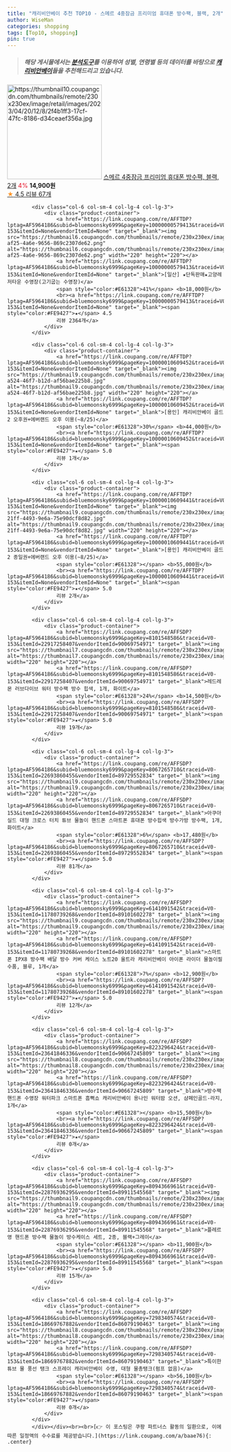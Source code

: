 ```yaml
---
title: "캐리비안베이 추천 TOP10 - 스메르 4중잠금 프리미엄 휴대폰 방수팩, 블랙, 2개"
author: WiseMan
categories: shopping
tags: [Top10, shopping]
pin: true
---
```


> ##### 해당 게시물에서는 [**분석도구**](https://itemscout.io/)를 이용하여 **성별**, **연령별** 등의 데이터를 바탕으로 [**캐리비안베이**](https://link.coupang.com/a/baae76)들을 추천해드리고 있습니다.
<div class="container"><div class="row">
            <div class="col-6 col-sm-4 col-lg-4 col-lg-3">
                <div class="product-container">
                    <a href="https://link.coupang.com/re/AFFSDP?lptag=AF5964186&subid=bluemoonsky6999&pageKey=7281679032&traceid=V0-153&itemId=18592367260&vendorItemId=85728608046" target="_blank"><img src="https://thumbnail10.coupangcdn.com/thumbnails/remote/230x230ex/image/retail/images/2023/04/20/12/8/2f4b1ff3-17cf-47fc-8186-d34ceaef356a.jpg" alt="https://thumbnail10.coupangcdn.com/thumbnails/remote/230x230ex/image/retail/images/2023/04/20/12/8/2f4b1ff3-17cf-47fc-8186-d34ceaef356a.jpg" width="220" height="220"></a>
                    <a href="https://link.coupang.com/re/AFFSDP?lptag=AF5964186&subid=bluemoonsky6999&pageKey=7281679032&traceid=V0-153&itemId=18592367260&vendorItemId=85728608046" target="_blank">스메르 4중잠금 프리미엄 휴대폰 방수팩, 블랙, 2개</a>
                    <span style="color:#E61328">4%</span> <b>14,900원</b>
                    <br><a href="https://link.coupang.com/re/AFFSDP?lptag=AF5964186&subid=bluemoonsky6999&pageKey=7281679032&traceid=V0-153&itemId=18592367260&vendorItemId=85728608046" target="_blank"><span style="color:#FE9427">★</span> 4.5
                    리뷰 67개</a>
                </div>
            </div>
            
            <div class="col-6 col-sm-4 col-lg-4 col-lg-3">
                <div class="product-container">
                    <a href="https://link.coupang.com/re/AFFTDP?lptag=AF5964186&subid=bluemoonsky6999&pageKey=10000000579413&traceid=V0-153&itemId=None&vendorItemId=None" target="_blank"><img src="https://thumbnail6.coupangcdn.com/thumbnails/remote/230x230ex/image/travel_reactor/travelSeller/common/A00471146/eee4e731-af25-4a6e-9656-869c2307de62.png" alt="https://thumbnail6.coupangcdn.com/thumbnails/remote/230x230ex/image/travel_reactor/travelSeller/common/A00471146/eee4e731-af25-4a6e-9656-869c2307de62.png" width="220" height="220"></a>
                    <a href="https://link.coupang.com/re/AFFTDP?lptag=AF5964186&subid=bluemoonsky6999&pageKey=10000000579413&traceid=V0-153&itemId=None&vendorItemId=None" target="_blank">[일산] ★단독판매★고양레저타운 수영장(고기굽는 수영장)</a>
                    <span style="color:#E61328">41%</span> <b>18,000원</b>
                    <br><a href="https://link.coupang.com/re/AFFTDP?lptag=AF5964186&subid=bluemoonsky6999&pageKey=10000000579413&traceid=V0-153&itemId=None&vendorItemId=None" target="_blank"><span style="color:#FE9427">★</span> 4.5
                    리뷰 2364개</a>
                </div>
            </div>
            
            <div class="col-6 col-sm-4 col-lg-4 col-lg-3">
                <div class="product-container">
                    <a href="https://link.coupang.com/re/AFFTDP?lptag=AF5964186&subid=bluemoonsky6999&pageKey=10000010609452&traceid=V0-153&itemId=None&vendorItemId=None" target="_blank"><img src="https://thumbnail9.coupangcdn.com/thumbnails/remote/230x230ex/image/travel_reactor/travelSeller/common/A00186206/d81bc72f-a524-46f7-b12d-af56bae225b8.jpg" alt="https://thumbnail9.coupangcdn.com/thumbnails/remote/230x230ex/image/travel_reactor/travelSeller/common/A00186206/d81bc72f-a524-46f7-b12d-af56bae225b8.jpg" width="220" height="220"></a>
                    <a href="https://link.coupang.com/re/AFFTDP?lptag=AF5964186&subid=bluemoonsky6999&pageKey=10000010609452&traceid=V0-153&itemId=None&vendorItemId=None" target="_blank">[용인] 캐리비안베이 골드2 오후권+에버랜드 오후 이용(~8/25)</a>
                    <span style="color:#E61328">30%</span> <b>44,000원</b>
                    <br><a href="https://link.coupang.com/re/AFFTDP?lptag=AF5964186&subid=bluemoonsky6999&pageKey=10000010609452&traceid=V0-153&itemId=None&vendorItemId=None" target="_blank"><span style="color:#FE9427">★</span> 5.0
                    리뷰 1개</a>
                </div>
            </div>
            
            <div class="col-6 col-sm-4 col-lg-4 col-lg-3">
                <div class="product-container">
                    <a href="https://link.coupang.com/re/AFFTDP?lptag=AF5964186&subid=bluemoonsky6999&pageKey=10000010609441&traceid=V0-153&itemId=None&vendorItemId=None" target="_blank"><img src="https://thumbnail9.coupangcdn.com/thumbnails/remote/230x230ex/image/travel_reactor/travelSeller/common/A00186206/bff47600-21ff-4493-9e6a-75e90dcf8d82.jpg" alt="https://thumbnail9.coupangcdn.com/thumbnails/remote/230x230ex/image/travel_reactor/travelSeller/common/A00186206/bff47600-21ff-4493-9e6a-75e90dcf8d82.jpg" width="220" height="220"></a>
                    <a href="https://link.coupang.com/re/AFFTDP?lptag=AF5964186&subid=bluemoonsky6999&pageKey=10000010609441&traceid=V0-153&itemId=None&vendorItemId=None" target="_blank">[용인] 캐리비안베이 골드2 종일권+에버랜드 오후 이용(~8/25)</a>
                    <span style="color:#E61328"></span> <b>55,000원</b>
                    <br><a href="https://link.coupang.com/re/AFFTDP?lptag=AF5964186&subid=bluemoonsky6999&pageKey=10000010609441&traceid=V0-153&itemId=None&vendorItemId=None" target="_blank"><span style="color:#FE9427">★</span> 5.0
                    리뷰 2개</a>
                </div>
            </div>
            
            <div class="col-6 col-sm-4 col-lg-4 col-lg-3">
                <div class="product-container">
                    <a href="https://link.coupang.com/re/AFFSDP?lptag=AF5964186&subid=bluemoonsky6999&pageKey=8101548586&traceid=V0-153&itemId=22917258407&vendorItemId=90069754971" target="_blank"><img src="https://thumbnail7.coupangcdn.com/thumbnails/remote/230x230ex/image/vendor_inventory/80c0/20220137de1b3fd04432c494458a0bbdef1abb369c6892ce4e876d4da209.png" alt="https://thumbnail7.coupangcdn.com/thumbnails/remote/230x230ex/image/vendor_inventory/80c0/20220137de1b3fd04432c494458a0bbdef1abb369c6892ce4e876d4da209.png" width="220" height="220"></a>
                    <a href="https://link.coupang.com/re/AFFSDP?lptag=AF5964186&subid=bluemoonsky6999&pageKey=8101548586&traceid=V0-153&itemId=22917258407&vendorItemId=90069754971" target="_blank">레드레몬 러브다이브 워터 방수팩 방수 힙색, 1개, 화이트</a>
                    <span style="color:#E61328">24%</span> <b>14,500원</b>
                    <br><a href="https://link.coupang.com/re/AFFSDP?lptag=AF5964186&subid=bluemoonsky6999&pageKey=8101548586&traceid=V0-153&itemId=22917258407&vendorItemId=90069754971" target="_blank"><span style="color:#FE9427">★</span> 5.0
                    리뷰 19개</a>
                </div>
            </div>
            
            <div class="col-6 col-sm-4 col-lg-4 col-lg-3">
                <div class="product-container">
                    <a href="https://link.coupang.com/re/AFFSDP?lptag=AF5964186&subid=bluemoonsky6999&pageKey=8067265710&traceid=V0-153&itemId=22693860455&vendorItemId=89729552834" target="_blank"><img src="https://thumbnail9.coupangcdn.com/thumbnails/remote/230x230ex/image/vendor_inventory/0b4c/0b76d944cc0da9d25b82ec01e5053977e81093d0354190cc00275c13965f.jpg" alt="https://thumbnail9.coupangcdn.com/thumbnails/remote/230x230ex/image/vendor_inventory/0b4c/0b76d944cc0da9d25b82ec01e5053977e81093d0354190cc00275c13965f.jpg" width="220" height="220"></a>
                    <a href="https://link.coupang.com/re/AFFSDP?lptag=AF5964186&subid=bluemoonsky6999&pageKey=8067265710&traceid=V0-153&itemId=22693860455&vendorItemId=89729552834" target="_blank">아쿠아실드 대형 크로스 터치 튜브 물놀이 핸드폰 스마트폰 휴대폰 방수힙색 방수가방 방수팩, 1개, 화이트</a>
                    <span style="color:#E61328">6%</span> <b>17,480원</b>
                    <br><a href="https://link.coupang.com/re/AFFSDP?lptag=AF5964186&subid=bluemoonsky6999&pageKey=8067265710&traceid=V0-153&itemId=22693860455&vendorItemId=89729552834" target="_blank"><span style="color:#FE9427">★</span> 5.0
                    리뷰 81개</a>
                </div>
            </div>
            
            <div class="col-6 col-sm-4 col-lg-4 col-lg-3">
                <div class="product-container">
                    <a href="https://link.coupang.com/re/AFFSDP?lptag=AF5964186&subid=bluemoonsky6999&pageKey=6141091542&traceid=V0-153&itemId=11780739268&vendorItemId=89101602278" target="_blank"><img src="https://thumbnail9.coupangcdn.com/thumbnails/remote/230x230ex/image/vendor_inventory/1f6b/5c872b1994e3e6e7b5d92296477d8b341ab0d4bfe01ec769bf21013c295d.jpg" alt="https://thumbnail9.coupangcdn.com/thumbnails/remote/230x230ex/image/vendor_inventory/1f6b/5c872b1994e3e6e7b5d92296477d8b341ab0d4bfe01ec769bf21013c295d.jpg" width="220" height="220"></a>
                    <a href="https://link.coupang.com/re/AFFSDP?lptag=AF5964186&subid=bluemoonsky6999&pageKey=6141091542&traceid=V0-153&itemId=11780739268&vendorItemId=89101602278" target="_blank">스마트폰 IPX8 방수팩 배달 방수 커버 케이스 노트20 울트라 캐리비안베이 아이폰 라이더 물놀이필수품, 블루, 1개</a>
                    <span style="color:#E61328">7%</span> <b>12,900원</b>
                    <br><a href="https://link.coupang.com/re/AFFSDP?lptag=AF5964186&subid=bluemoonsky6999&pageKey=6141091542&traceid=V0-153&itemId=11780739268&vendorItemId=89101602278" target="_blank"><span style="color:#FE9427">★</span> 5.0
                    리뷰 12개</a>
                </div>
            </div>
            
            <div class="col-6 col-sm-4 col-lg-4 col-lg-3">
                <div class="product-container">
                    <a href="https://link.coupang.com/re/AFFSDP?lptag=AF5964186&subid=bluemoonsky6999&pageKey=8223296424&traceid=V0-153&itemId=23641846336&vendorItemId=90667245809" target="_blank"><img src="https://thumbnail8.coupangcdn.com/thumbnails/remote/230x230ex/image/vendor_inventory/f134/ed766f07f73bf1af2990cad76d72db5f5a3bdfa256e27c1018440c6a1b69.png" alt="https://thumbnail8.coupangcdn.com/thumbnails/remote/230x230ex/image/vendor_inventory/f134/ed766f07f73bf1af2990cad76d72db5f5a3bdfa256e27c1018440c6a1b69.png" width="220" height="220"></a>
                    <a href="https://link.coupang.com/re/AFFSDP?lptag=AF5964186&subid=bluemoonsky6999&pageKey=8223296424&traceid=V0-153&itemId=23641846336&vendorItemId=90667245809" target="_blank">방수팩 핸드폰 수영장 워터파크 스마트폰 흠뻑쇼 캐리비안베이 용나인 워터밤 오션, 샴페인골드-라지, 1개</a>
                    <span style="color:#E61328"></span> <b>15,500원</b>
                    <br><a href="https://link.coupang.com/re/AFFSDP?lptag=AF5964186&subid=bluemoonsky6999&pageKey=8223296424&traceid=V0-153&itemId=23641846336&vendorItemId=90667245809" target="_blank"><span style="color:#FE9427">★</span> 
                    리뷰 0개</a>
                </div>
            </div>
            
            <div class="col-6 col-sm-4 col-lg-4 col-lg-3">
                <div class="product-container">
                    <a href="https://link.coupang.com/re/AFFSDP?lptag=AF5964186&subid=bluemoonsky6999&pageKey=8094366961&traceid=V0-153&itemId=22876936295&vendorItemId=89911545568" target="_blank"><img src="https://thumbnail9.coupangcdn.com/thumbnails/remote/230x230ex/image/vendor_inventory/0d04/67994a04eebec7fff2b732cd911b95130ef3a2fab9e03e2bd763446802c8.png" alt="https://thumbnail9.coupangcdn.com/thumbnails/remote/230x230ex/image/vendor_inventory/0d04/67994a04eebec7fff2b732cd911b95130ef3a2fab9e03e2bd763446802c8.png" width="220" height="220"></a>
                    <a href="https://link.coupang.com/re/AFFSDP?lptag=AF5964186&subid=bluemoonsky6999&pageKey=8094366961&traceid=V0-153&itemId=22876936295&vendorItemId=89911545568" target="_blank">플레르영 핸드폰 방수팩 물놀이 방수케이스 세트, 2종, 블랙+그레이</a>
                    <span style="color:#E61328"></span> <b>11,900원</b>
                    <br><a href="https://link.coupang.com/re/AFFSDP?lptag=AF5964186&subid=bluemoonsky6999&pageKey=8094366961&traceid=V0-153&itemId=22876936295&vendorItemId=89911545568" target="_blank"><span style="color:#FE9427">★</span> 5.0
                    리뷰 15개</a>
                </div>
            </div>
            
            <div class="col-6 col-sm-4 col-lg-4 col-lg-3">
                <div class="product-container">
                    <a href="https://link.coupang.com/re/AFFSDP?lptag=AF5964186&subid=bluemoonsky6999&pageKey=7298340574&traceid=V0-153&itemId=18669767882&vendorItemId=86079190463" target="_blank"><img src="https://thumbnail8.coupangcdn.com/thumbnails/remote/230x230ex/image/vendor_inventory/e9f6/37a2c93d1cde3f81233d50f6c27e8da01c752b03217375664af094e19dd5.png" alt="https://thumbnail8.coupangcdn.com/thumbnails/remote/230x230ex/image/vendor_inventory/e9f6/37a2c93d1cde3f81233d50f6c27e8da01c752b03217375664af094e19dd5.png" width="220" height="220"></a>
                    <a href="https://link.coupang.com/re/AFFSDP?lptag=AF5964186&subid=bluemoonsky6999&pageKey=7298340574&traceid=V0-153&itemId=18669767882&vendorItemId=86079190463" target="_blank">특이한튜브 물 풍선 탱크 스프레이 캐리비안베이 수영, 대형 물총탱크(펌프 없음)</a>
                    <span style="color:#E61328"></span> <b>56,100원</b>
                    <br><a href="https://link.coupang.com/re/AFFSDP?lptag=AF5964186&subid=bluemoonsky6999&pageKey=7298340574&traceid=V0-153&itemId=18669767882&vendorItemId=86079190463" target="_blank"><span style="color:#FE9427">★</span> 
                    리뷰 0개</a>
                </div>
            </div>
            </div></div><br><br>[👉 이 포스팅은 쿠팡 파트너스 활동의 일환으로, 이에 따른 일정액의 수수료를 제공받습니다.](https://link.coupang.com/a/baae76){: .center}